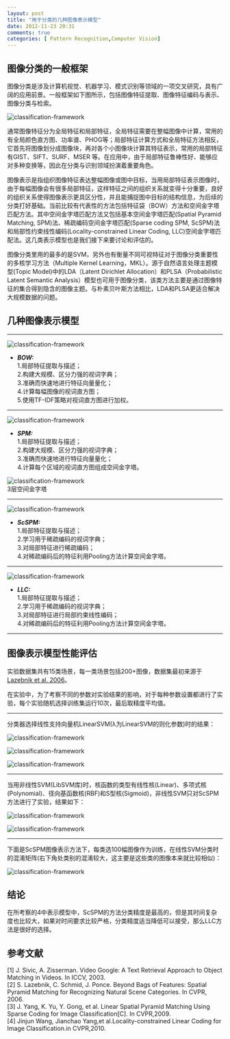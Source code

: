 ```yaml
---
layout: post
title: "用于分类的几种图像表示模型"
date: 2012-11-23 20:31
comments: true
categories: [ Pattern Recognition,Computer Vision]
---
```


## 图像分类的一般框架 ##
图像分类是涉及计算机视觉、机器学习、模式识别等领域的一项交叉研究，具有广阔的应用前景。一般框架如下图所示，包括图像特征提取、图像特征编码与表示、图像分类与检索。

![classification-framework](../images/Image-Representation-For-Classification/image-classification-framework.png)

<!-- more -->

通常图像特征分为全局特征和局部特征，全局特征需要在整幅图像中计算，常用的有全局颜色直方图、功率谱、PHOG等；局部特征计算方式和全局特征方法相反，它首先将图像划分成图像块，再对各个小图像块计算其特征表示，常用的局部特征有GIST、SIFT、SURF、MSER 等。在应用中，由于局部特征鲁棒性好、能够应对多种变换等，因此在分类与识别领域扮演着重要角色。

图像表示是指组织图像特征表达整幅图像或图中目标，当用局部特征表示图像时，由于每幅图像会有很多局部特征，这样特征之间的组织关系就变得十分重要，良好的组织关系使得图像表示更具区分性，并且能捕捉图中目标的结构信息，为后续的分类打好基础。当前比较有代表性的方法包括特征袋（BOW）方法和空间金字塔匹配方法。其中空间金字塔匹配方法又包括基本空间金字塔匹配(Spatial Pyramid Matching, SPM)法、稀疏编码空间金字塔匹配(Sparse coding SPM, ScSPM)法和局部性约束线性编码(Locality-constrained Linear Coding, LLC)空间金字塔匹配法。这几类表示模型也是我们接下来要讨论和评估的。

图像分类里用的最多的是SVM，另外也有衡量不同可视特征对于图像分类重要性的多核学习方法（Multiple Kernel Learning，MKL）。源于自然语言处理主题模型(Topic Model)中的LDA（Latent Dirichlet Allocation）和PLSA（Probabilistic Latent Semantic Analysis）模型也可用于图像分类，该类方法主要是通过图像特征的集合得到隐含的图像主题。与朴素贝叶斯方法相比，LDA和PLSA更适合解决大规模数据的问题。



## 几种图像表示模型 ##

----------
![classification-framework](../images/Image-Representation-For-Classification/BOW.png)

*  ***BOW:***  
1.局部特征提取与描述；  
2.构建大规模、区分力强的视词字典；  
3.准确而快速地进行特征向量量化；  
4.计算每幅图像的视词直方图；  
5.使用TF-IDF策略对视词直方图进行加权。  

----------

![classification-framework](../images/Image-Representation-For-Classification/SPM.png)

*  ***SPM:***  
1.局部特征提取与描述；  
2.构建大规模、区分力强的视词字典；   
3.准确而快速地进行特征向量量化；   
4.计算每个区域的视词直方图组成空间金字塔。

![classification-framework](../images/Image-Representation-For-Classification/3-SPM.png)  
3层空间金字塔

----------

![classification-framework](../images/Image-Representation-For-Classification/ScSPM.png)

*  ***ScSPM:***  
1.局部特征提取与描述；  
2.学习用于稀疏编码的视词字典；  
3.对局部特征进行稀疏编码；  
4.对稀疏编码后的特征利用Pooling方法计算空间金字塔。  

----------

![classification-framework](../images/Image-Representation-For-Classification/LLC.png)

*  ***LLC:***  
1.局部特征提取与描述；  
2.学习用于稀疏编码的视词字典；  
3.对局部特征进行局部约束线性编码；  
4.对稀疏编码后的特征利用Pooling方法计算空间金字塔。  

----------

## 图像表示模型性能评估 ##

实验数据集共有15类场景，每一类场景包括200+图像，数据集最初来源于[Lazebnik et al. 2006](http://www.di.ens.fr/willow/pdfs/cvpr06b.pdf)。

在实验中，为了考察不同的参数对实验结果的影响，对于每种参数设置都进行了实验，每个实验随机选择训练集运行10次，最后取精度平均值。

----------

分类器选择线性支持向量机LinearSVM(λ为LinearSVM的则化参数)时的结果：

![classification-framework](../images/Image-Representation-For-Classification/LinearSVM-Tr.png)

![classification-framework](../images/Image-Representation-For-Classification/LinearSVM-Dic.png)

![classification-framework](../images/Image-Representation-For-Classification/LinearSVM-lambda.png)

----------

当用非线性SVM(LibSVM库)时，核函数的类型有线性核(Linear)、多项式核(Polynomial)、径向基函数核(RBF)和S型核(Sigmoid)，非线性SVM只对ScSPM方法进行了实验，结果如下：

![classification-framework](../images/Image-Representation-For-Classification/Kernel-ScSPM-Tr.png)

![classification-framework](../images/Image-Representation-For-Classification/Kernel-ScSPM-Dic.png)

----------

下面是ScSPM图像表示方法下，每类选100幅图像作为训练，在线性SVM分类时的混淆矩阵(右下角处类别的混淆较大，这主要是这些类的图像本来就比较相似)：

![classification-framework](../images/Image-Representation-For-Classification/Confusion-Matrix.png)

## 结论 ##

在所考察的4中表示模型中，ScSPM的方法分类精度是最高的，但是其时间复杂度也比较大，如果对时间要求比较严格，分类精度适当降低可以接受，那么LLC方法是很好的选择。


## 参考文献 ##

[1]	J. Sivic, A. Zisserman. Video Google: A Text Retrieval Approach to Object Matching in Videos. In ICCV, 2003.  
[2]	S. Lazebnik, C. Schmid, J. Ponce. Beyond Bags of Features: Spatial Pyramid Matching for Recognizing Natural Scene Categories. In CVPR, 2006.  
[3]	J. Yang,  K. Yu,  Y. Gong, et al. Linear Spatial Pyramid Matching Using Sparse Coding for Image Classification[C]. In CVPR,2009.  
[4]	Jinjun Wang, Jianchao Yang,et al.Locality-constrained Linear Coding for Image Classification.in CVPR,2010.  

